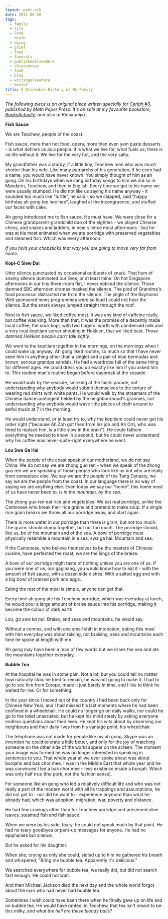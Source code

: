 ```yaml
---
layout: post.njk
date: 2011-06-26
tags:
  - family
  - life
  - love
  - death
  - dying
  - grief
  - food
  - funerals
  - publishedelsewhere
  - chineseness
  - food
  - blog
  - writingelsewhere
  - bestof
title: A Drinkable History of My Family
---
```


_The following piece is an original piece written specially for [Ceriph #3](http://www.ceriph.net/home.htm), published by Math Paper Press. It's on sale at my favourite bookstore, [BooksActually](http://booksactually.com), and also at Kinokuniya._.

**Fish Sauce**

We are Teochew, people of the coast.

Fish sauce, more than hot food, opera, more than even yam paste desserts - is what defines us as a people. It is what we live for, what fuels us; there is no life without it. We live for the very hot, and the very salty.

My grandfather was a sturdy, if a little tiny, Teochew man who was much shorter than his wife. Like many patriarchs of his generation, if he even had a name, you would have never known. You simply thought of him as ah gong. On his birthdays when we sang birthday songs to him we did so in Mandarin, Teochew, and then in English. Every time we got to his name we were usually stumped. He did not like us saying his name anyway - it sounded too much like "turtle", he said - so we clapped, said "happy birthday ah gong tee hee hee", laughed at the incongruence, and stuffed our faces with cake.

Ah gong introduced me to fish sauce. He must have. We were close for a Chinese grandparent-grandchild duo of the eighties - we played Chinese chess, and snakes and ladders, in near silence most afternoons - but he was at his most animated when we ate porridge with preserved vegetables and steamed fish. Which was every afternoon.

_If you hold your chopsticks that way you are going to move very far from home._

**Kopi-C Siew Dai**

Utter silence punctuated by occasional outbursts of snark. That hum of snarky silence dominated our lives, or at least mine. On hot Singapore afternoons in our tiny three-room flat, I never noticed the silence. Those damned SBC afternoon dramas masked the silence. The plod of Grandma's food processor distracted me from the silence. The jingle of the Raymond Weil sponsored news programmes were so loud I could not hear the silence. But the snark always jumped straight through the roof.

Next to fish sauce, we liked coffee most. It was any kind of caffeine really, but coffee was king. More than that, it was the promise of a decently made local coffee, the sock kopi, with two fingers' worth with condensed milk and a very loud kopitiam server shouting in Hokkien, that we liked best. _Those damned Hokkien people can't talk softly._

We went to the kopitiam together in the mornings, on the mornings when I could wake up anyway. Ah gong liked routine, so much so that I have never seen him in anything other than a singlet and a pair of blue bermudas and brown, serious grandpa sandals. He had a wardrobe full of the same thing for different ages. He could dress you up exactly like him if you asked him to. This routine man's routine began before daybreak at the seaside.

He would walk by the seaside, smirking at the taichi parade, not understanding why anybody would submit themselves to the torture of wearing red shirts with white pants. He would walk by the streamers of the Chinese dance contingent fielded by the neighbourhood's grannies, not understanding why anybody would wave little pieces of cloth around to awful music at 7 in the morning.

He would understand, or at least try to, why the kopitiam could never get his order right ("because Ah Zoh got fired from his job and Ah Orh, who was hired to replace him, is a little slow in the brain"). He could fathom everything he needed to know in a second, but he could never understand why his coffee was never-quite-right everywhere he went.

**Lou Swa Ga Hai**

When the people of the coast speak of our motherland, we do not say China. We do not say we are zhong guo ren - when we speak of the zhong guo ren we are speaking of those people who look like us but who are really from someplace else. We say we are the people of the Tang Dynasty, we say we are the people from the coast. In our language there is no way of saying we are anything else. Even today we say our "home", this home most of us have never been to, is _in the mountain, by the sea_.

The _zhong guo ren_ eat rice and vegetables. We eat real porridge, unlike the Cantonese who break their rice grains and pretend to make soup. If a single rice grain breaks we throw all our porridge away, and start again.

There is more water in our porridge than there is grain, but not too much. The grains should clump together, but not too much. The porridge should, like us, be of the mountain and of the sea. A bowl of porridge must physically resemble a mountain in a sea, swa ga hai. Mountain and sea.

If the Cantonese, who believe themselves to be the masters of Chinese cuisine, have perfected the roast, we are the kings of the braise.

A bowl of our porridge might taste of nothing unless you are one of us. If you were one of us, our gaginang, you would know how to eat it - with the amount of fish sauce, with a dozen side dishes. With a salted egg and with a big bowl of braised pork and eggs.

Eating the rest of the meal is simple, anyone can get that.

Every time ah gong ate his Teochew porridge, which was everyday at lunch, he would pour a large amount of braise sauce into his porridge, making it become the colour of dark earth.

_Lou, ga swa ka hai._ Braise, and seas and mountains, he would say.

Without a comma, and with one small shift in intonation, eating this meal with him everyday was about raising, not braising, seas and mountains each time he spoke at length with me.

Ah gong may have been a man of few words but we drank the sea and ate the mountains together everyday.

**Bubble Tea**

At the hospital he was in some pain. Not a lot, but you could tell no matter how naturally stoic he tried to remain, he was not going to make it. I had to go to see him from Europe, made it just barely in time, and I like to think he waited for me. Or for something.

In the year since I moved out of the country I had been back only for Chinese New Year, and I had missed his last moments where he had been confined in a wheelchair. He could no longer go on daily walks, nor could he go to the toilet unassisted, but he kept his mind steely by asking everyone endless questions about their lives. He kept his wits about by observing our neighbours and their daily lives from his vantage point, his wheelchair.

The telephone was not made for people like my ah gong. Skype was an invention he could tolerate a little better, and only for the joy of watching someone on the other side of the world appear on the screen. The moment your image was formed he was no longer interested in speaking in sentences to you. That whole year all we ever spoke about was about burqahs and bak chor mee. I was in the Middle East that whole year and he was convinced I led a bak chor mee &#8211; less existence inside a burqah. Which was only half true (the pork, not the fashion sense).

For someone like ah gong who led a relatively difficult life and who was not really a part of the modern world with all its trappings and assumptions, he did not get to - nor did he want to - experience anymore than what he already had, which was adoption, migration, war, poverty and distance.

He had few cravings other than for Teochew porridge and preserved olive leaves, steamed fish and fish sauce.

When we were by his side, teary, he could not speak much by that point. He had no teary goodbyes or pent-up messages for anyone. He had no epiphanies but silence.

But he asked for his daughter.

When she, crying as only she could, sidled up to him he gathered his breath and whispered, "Bring me bubble tea. Apparently it's delicious."

We searched everywhere for bubble tea, we really did, but did not search fast enough. He could not wait.

And then Michael Jackson died the next day and the whole world forgot about the man who had never had bubble tea.

Sometimes I wish could have been there when he finally gave up on life and on bubble tea. He would have ranted, in Teochew, that tea isn't meant to be this milky, and _what the hell are these bloody balls_?
